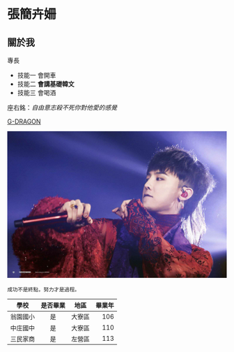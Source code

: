 # 張簡卉姍

## 關於我

專長
* 技能一 會開車
* 技能二 **會講基礎韓文**
* 技能三 會喝酒

座右銘：*自由意志殺不死你對他愛的感覺*

[G-DRAGON](https://www.instagram.com/xxxibgdrgn/#)

![image](20170724215738_69.jpg)

```成功不是終點，努力才是過程。```

 | 學校 | 是否畢業 | 地區 | 畢業年 | 
 |---|:---:|:---:|---:| 
 | 翁園國小 | 是 | 大寮區 | 106 | 
 | 中庄國中 | 是 | 大寮區 | 110 | 
 | 三民家商 | 是 | 左營區 | 113 |
